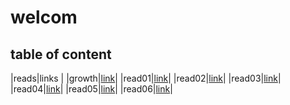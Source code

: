 # welcom

## table of content

|reads|links |
|growth|[link](https://mohanadalomary.github.io/reading-notes/growth)|
|read01|[link](https://mohanadalomary.github.io/reading-notes/read01)|
|read02|[link](https://mohanadalomary.github.io/reading-notes/read02)|
|read03|[link](https://mohanadalomary.github.io/reading-notes/read03)|
|read04|[link](https://mohanadalomary.github.io/reading-notes/read04)|
|read05|[link](https://mohanadalomary.github.io/reading-notes/read05)|
|read06|[link](https://mohanadalomary.github.io/reading-notes/read06)|